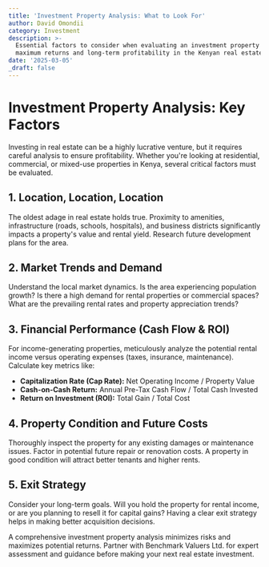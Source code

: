 ```yaml
---
title: 'Investment Property Analysis: What to Look For'
author: David Omondii
category: Investment
description: >-
  Essential factors to consider when evaluating an investment property to ensure
  maximum returns and long-term profitability in the Kenyan real estate market.
date: '2025-03-05'
_draft: false
---
```


# Investment Property Analysis: Key Factors

Investing in real estate can be a highly lucrative venture, but it requires careful analysis to ensure profitability. Whether you're looking at residential, commercial, or mixed-use properties in Kenya, several critical factors must be evaluated.

## 1. Location, Location, Location

The oldest adage in real estate holds true. Proximity to amenities, infrastructure (roads, schools, hospitals), and business districts significantly impacts a property's value and rental yield. Research future development plans for the area.

## 2. Market Trends and Demand

Understand the local market dynamics. Is the area experiencing population growth? Is there a high demand for rental properties or commercial spaces? What are the prevailing rental rates and property appreciation trends?

## 3. Financial Performance (Cash Flow & ROI)

For income-generating properties, meticulously analyze the potential rental income versus operating expenses (taxes, insurance, maintenance). Calculate key metrics like:

- **Capitalization Rate (Cap Rate):** Net Operating Income / Property Value
- **Cash-on-Cash Return:** Annual Pre-Tax Cash Flow / Total Cash Invested
- **Return on Investment (ROI):** Total Gain / Total Cost

## 4. Property Condition and Future Costs

Thoroughly inspect the property for any existing damages or maintenance issues. Factor in potential future repair or renovation costs. A property in good condition will attract better tenants and higher rents.

## 5. Exit Strategy

Consider your long-term goals. Will you hold the property for rental income, or are you planning to resell it for capital gains? Having a clear exit strategy helps in making better acquisition decisions.

A comprehensive investment property analysis minimizes risks and maximizes potential returns. Partner with Benchmark Valuers Ltd. for expert assessment and guidance before making your next real estate investment.
